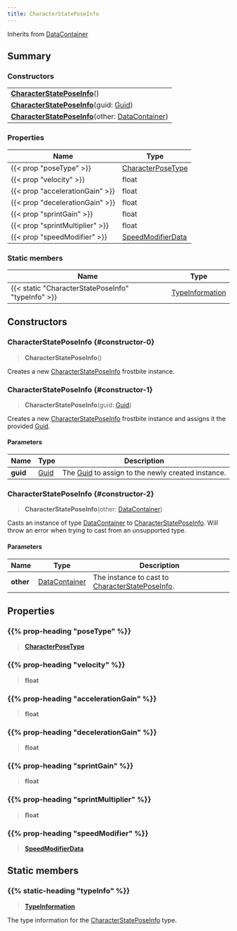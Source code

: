 ```yaml
---
title: CharacterStatePoseInfo
---
```


Inherits from [DataContainer](/vext/ref/shared/type/datacontainer)

## Summary

### Constructors

|  |
| --- |
| **[CharacterStatePoseInfo](#constructor-0)**() |
| **[CharacterStatePoseInfo](#constructor-1)**(guid: [Guid](/vext/ref/shared/type/guid)) |
| **[CharacterStatePoseInfo](#constructor-2)**(other: [DataContainer](/vext/ref/shared/type/datacontainer)) |

### Properties

| Name | Type |
| ---- | ---- |
| {{< prop "poseType" >}} | [CharacterPoseType](/vext/ref/fb/characterposetype) |
| {{< prop "velocity" >}} | float |
| {{< prop "accelerationGain" >}} | float |
| {{< prop "decelerationGain" >}} | float |
| {{< prop "sprintGain" >}} | float |
| {{< prop "sprintMultiplier" >}} | float |
| {{< prop "speedModifier" >}} | [SpeedModifierData](/vext/ref/fb/speedmodifierdata) |

### Static members

| Name | Type |
| ---- | ---- |
| {{< static "CharacterStatePoseInfo" "typeInfo" >}} | [TypeInformation](/vext/ref/shared/type/typeinformation) |

## Constructors

### CharacterStatePoseInfo {#constructor-0}

> **CharacterStatePoseInfo**()

Creates a new [CharacterStatePoseInfo](/vext/ref/fb/characterstateposeinfo) frostbite instance.

### CharacterStatePoseInfo {#constructor-1}

> **CharacterStatePoseInfo**(guid: [Guid](/vext/ref/shared/type/guid))

Creates a new [CharacterStatePoseInfo](/vext/ref/fb/characterstateposeinfo) frostbite instance and assigns it the provided [Guid](/vext/ref/shared/type/guid).

#### Parameters

| Name | Type | Description |
| ---- | ---- | ----------- |
| **guid** | [Guid](/vext/ref/shared/type/guid) | The [Guid](/vext/ref/shared/type/guid) to assign to the newly created instance. |

### CharacterStatePoseInfo {#constructor-2}

> **CharacterStatePoseInfo**(other: [DataContainer](/vext/ref/shared/type/datacontainer))

Casts an instance of type [DataContainer](/vext/ref/shared/type/datacontainer) to [CharacterStatePoseInfo](/vext/ref/fb/characterstateposeinfo). Will throw an error when trying to cast from an unsupported type.

#### Parameters

| Name | Type | Description |
| ---- | ---- | ----------- |
| **other** | [DataContainer](/vext/ref/shared/type/datacontainer) | The instance to cast to [CharacterStatePoseInfo](/vext/ref/fb/characterstateposeinfo). |

## Properties

### {{% prop-heading "poseType" %}}

> **[CharacterPoseType](/vext/ref/fb/characterposetype)**

### {{% prop-heading "velocity" %}}

> **float**

### {{% prop-heading "accelerationGain" %}}

> **float**

### {{% prop-heading "decelerationGain" %}}

> **float**

### {{% prop-heading "sprintGain" %}}

> **float**

### {{% prop-heading "sprintMultiplier" %}}

> **float**

### {{% prop-heading "speedModifier" %}}

> **[SpeedModifierData](/vext/ref/fb/speedmodifierdata)**

## Static members

### {{% static-heading "typeInfo" %}}

> **[TypeInformation](/vext/ref/shared/type/typeinformation)**

The type information for the [CharacterStatePoseInfo](/vext/ref/fb/characterstateposeinfo) type.

